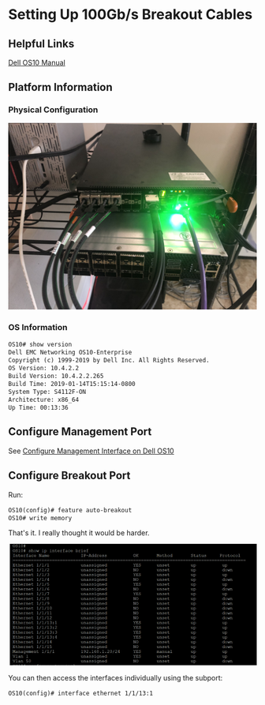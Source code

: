 # Setting Up 100Gb/s Breakout Cables

## Helpful Links

[Dell OS10 Manual](https://downloads.dell.com/manuals/common/os10_enterprise-ug_en-us.pdf)

## Platform Information

### Physical Configuration

![](images/physical.jpg)

### OS Information

    OS10# show version
    Dell EMC Networking OS10-Enterprise
    Copyright (c) 1999-2019 by Dell Inc. All Rights Reserved.
    OS Version: 10.4.2.2
    Build Version: 10.4.2.2.265
    Build Time: 2019-01-14T15:15:14-0800
    System Type: S4112F-ON
    Architecture: x86_64
    Up Time: 00:13:36

## Configure Management Port

See [Configure Management Interface on Dell OS10](/README.md#configure-managment-interface-on-dell-os10)

## Configure Breakout Port

Run:

    OS10(config)# feature auto-breakout
    OS10# write memory

That's it. I really thought it would be harder.

![](images/result.png)

You can then access the interfaces individually using the subport:

    OS10(config)# interface ethernet 1/1/13:1
